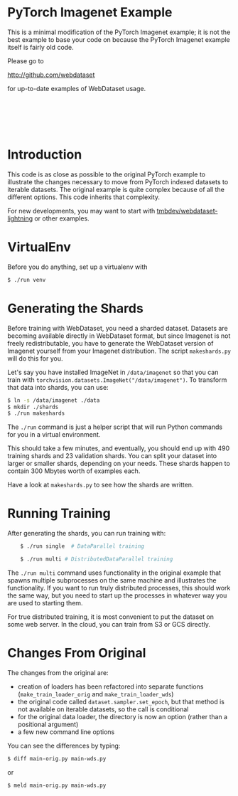 # PyTorch Imagenet Example

This is a minimal modification of the PyTorch Imagenet example; it is not the best example to base your code on because the PyTorch Imagenet example itself is fairly old code.

Please go to 

http://github.com/webdataset

for up-to-date examples of WebDataset usage.


```






```


# Introduction

This code is as close as possible to the original PyTorch example to illustrate
the changes necessary to move from PyTorch indexed datasets to iterable datasets.
The original example is quite complex because of all the different options.
This code inherits that complexity.

For new developments, you may want to start with [tmbdev/webdataset-lightning](http://github.com/tmbdev/webdataset-lightning) or other examples.

# VirtualEnv

Before you do anything, set up a virtualenv with

```Bash
$ ./run venv
```

# Generating the Shards

Before training with WebDataset, you need a sharded dataset. Datasets are becoming
available directly in WebDataset format, but since Imagenet is not freely
redistributable, you have to generate the WebDataset version of Imagenet yourself
from your Imagenet distribution. The script `makeshards.py` will do this for you.

Let's say you have installed ImageNet in `/data/imagenet` so that you can
train with `torchvision.datasets.ImageNet("/data/imagenet")`. To transform
that data into shards, you can use:
```Bash
$ ln -s /data/imagenet ./data
$ mkdir ./shards
$ ./run makeshards
```

The `./run` command is just a helper script that will run Python commands
for you in a virtual environment.

This should take a few minutes, and eventually, you should end up with 490
training shards and 23 validation shards. You can split your dataset into larger
or smaller shards, depending on your needs. These shards happen to contain
300 Mbytes worth of examples each.

Have a look at `makeshards.py` to see how the shards are written.

# Running Training

After generating the shards, you can run training with:

```Bash
    $ ./run single  # DataParallel training
```


```Bash
    $ ./run multi # DistributedDataParallel training
```

The `./run multi` command uses functionality in the original example
that spawns multiple subprocesses on the same machine and illustrates
the functionality. If you want to run truly distributed processes,
this should work the same way, but you need to start up the processes
in whatever way you are used to starting them.

For true distributed training, it is most convenient to put the
dataset on some web server. In the cloud, you can train from S3 or GCS
directly.

# Changes From Original

The changes from the original are:

- creation of loaders has been refactored into separate functions
  (`make_train_loader_orig` and `make_train_loader_wds`)
- the original code called `dataset.sampler.set_epoch`, but that method
  is not available on iterable datasets, so the call is conditional
- for the original data loader, the directory is now an option (rather
  than a positional argument)
- a few new command line options

You can see the differences by typing:

```Bash
$ diff main-orig.py main-wds.py
```

or

```Bash
$ meld main-orig.py main-wds.py
```
